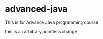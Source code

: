 # advanced-java
This is for Advance  Java programming course

this is an arbitrary pointless change
